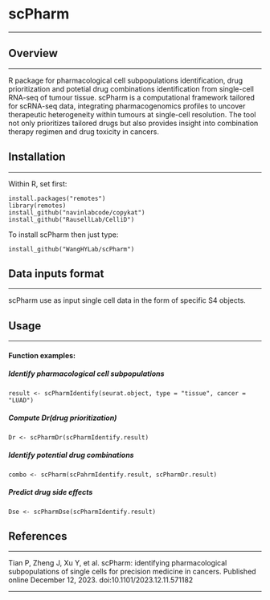 
# scPharm
***

## Overview
***

R package for pharmacological cell subpopulations identification, drug prioritization and potetial drug combinations identification from single-cell RNA-seq of tumour tissue.
scPharm is a computational framework tailored for scRNA-seq data, integrating pharmacogenomics profiles to uncover therapeutic heterogeneity within tumours at single-cell resolution. The tool not only prioritizes tailored drugs but also provides insight into combination therapy regimen and drug toxicity in cancers. 

## Installation
***

Within R, set first:
```
install.packages("remotes")
library(remotes)
install_github("navinlabcode/copykat")
install_github("RausellLab/CelliD")
```
To install scPharm then just type:
```
install_github("WangHYLab/scPharm")
```

## Data inputs format
***

scPharm use as input single cell data in the form of specific S4 objects.

## Usage
***

#### Function examples:

##### Identify pharmacological cell subpopulations

```
result <- scPharmIdentify(seurat.object, type = "tissue", cancer = "LUAD")
```

##### Compute Dr(drug prioritization)

```
Dr <- scPharmDr(scPharmIdentify.result)
```

##### Identify potential drug combinations

```
combo <- scPharm(scPahrmIdentify.result, scPharmDr.result)
```

##### Predict drug side effects

```
Dse <- scPharmDse(scPharmIdentify.result)
```

## References
***

Tian P, Zheng J, Xu Y, et al. scPharm: identifying pharmacological subpopulations of single cells for precision medicine in cancers. Published online December 12, 2023. doi:10.1101/2023.12.11.571182
        
        
        
        
  
***

